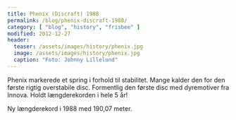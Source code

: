 ```yaml
---
title: Phenix (Discraft) 1988
permalink: /blog/phenix-discraft-1988/
category: [ "blog", "history", "frisbee" ]
modified: 2012-12-27
header:
  teaser: /assets/images/history/phenix.jpg
  image: /assets/images/history/phenix.jpg
  caption: "Foto: Johnny Lillelund"
---
```


Phenix markerede et spring i forhold til stabilitet. Mange kalder den for den første rigtig overstabile disc. Formentlig den første disc med dyremotiver fra Innova. Holdt længderekorden i hele 5 år!

Ny længderekord i 1988 med 190,07 meter.